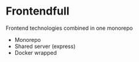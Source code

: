 # Frontendfull

Frontend technologies combined in one monorepo

- Monorepo
- Shared server (express)
- Docker wrapped
